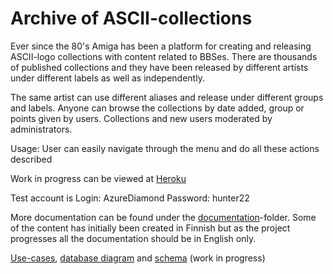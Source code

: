 Archive of ASCII-collections
=========================
Ever since the 80's Amiga has been a platform for creating and releasing ASCII-logo collections with content related to BBSes.
There are thousands of published collections and they have been released by different artists under different labels as well as independently.

The same artist can use different aliases and release under different groups and labels.
Anyone can browse  the collections by date added, group or points given by users.
Collections and new users moderated by administrators.

Usage:
User can easily navigate through the menu and do all these actions described

Work in progress can be viewed at [Heroku](http://ascii-archive.herokuapp.com/)

Test account is
Login: AzureDiamond
Password: hunter22

More documentation can be found under the [documentation](documentation/)-folder.
Some of the content has initially been created in Finnish but as the project progresses all the documentation should be in English only.

[Use-cases](documentation/usecases.md), [database diagram](documentation/dbdiagram.png) and [schema](documentation/database.md) (work in progress)



